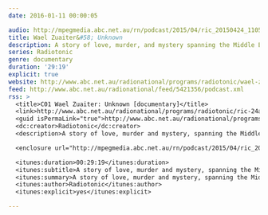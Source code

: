 ```yaml
---
date: 2016-01-11 00:00:05

audio: http://mpegmedia.abc.net.au/rn/podcast/2015/04/ric_20150424_1105.mp3
title: Wael Zuaiter&#58; Unknown
description: A story of love, murder, and mystery spanning the Middle East and Europe and playing out on the streets of 1970s Rome against the backdrop of Israeli-Palestinian tensions.
series: Radiotonic
genre: documentary
duration: '29:19'
explicit: true
website: http://www.abc.net.au/radionational/programs/radiotonic/wael-zuaiter-unknown/6411326
feed: http://www.abc.net.au/radionational/feed/5421356/podcast.xml
rss: >
  <title>C01 Wael Zuaiter: Unknown [documentary]</title>
  <link>http://www.abc.net.au/radionational/programs/radiotonic/ric-24apr15/6412268</link>
  <guid isPermaLink="true">http://www.abc.net.au/radionational/programs/radiotonic/ric-24apr15/6412268</guid>
  <dc:creator>Radiotonic</dc:creator>
  <description>A story of love, murder and mystery, spanning the Middle East and Europe and playing out against the backdrop of Israeli-Palestinian tensions.</description>

  <enclosure url="http://mpegmedia.abc.net.au/rn/podcast/2015/04/ric_20150424.mp3" length="28157568" type="audio/mpeg" />

  <itunes:duration>00:29:19</itunes:duration>
  <itunes:subtitle>A story of love, murder and mystery, spanning the Middle East and Europe and playing out against the backdrop of Israeli-Palestinian tensions.</itunes:subtitle>
  <itunes:summary>A story of love, murder and mystery, spanning the Middle East and Europe and playing out against the backdrop of Israeli-Palestinian tensions.</itunes:summary>
  <itunes:author>Radiotonic</itunes:author>
  <itunes:explicit>yes</itunes:explicit>

---
```

